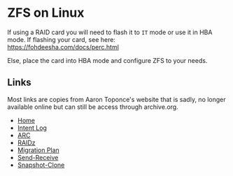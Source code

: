 # ZFS on Linux

If using a RAID card you will need to flash it to `IT` mode or use it in HBA mode. If flashing your card, see here: https://fohdeesha.com/docs/perc.html

Else, place the card into HBA mode and configure ZFS to your needs.

## Links

Most links are copies from Aaron Toponce's website that is sadly, no longer available online but can still be access through archive.org.

- [Home](./ZFS-Home.md)
- [Intent Log](./ZFS-Intent-Log.md)
- [ARC](./ARC.md)
- [RAIDz](./RAIDZ.md)
- [Migration Plan](./ZFS-migration-plan.md)
- [Send-Receive](./ZFS-send-receive.md)
- [Snapshot-Clone](./ZFS-Snapshot-clone.md)